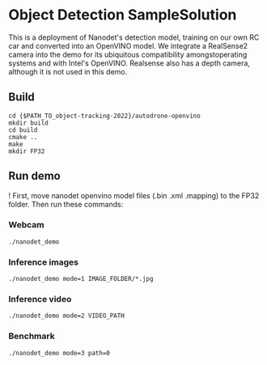 # Object Detection SampleSolution

This is a deployment of Nanodet's detection model, training on our own RC car and converted into an OpenVINO model. We integrate a RealSense2 camera into the demo for its ubiquitous compatibility amongstoperating systems and with Intel's OpenVINO. Realsense also has a depth camera, although it is not used in this demo.

## Build


```shell
cd {$PATH_TO_object-tracking-2022}/autodrone-openvino
mkdir build
cd build
cmake ..
make
mkdir FP32
```

## Run demo

! First, move nanodet openvino model files (.bin .xml .mapping) to the FP32 folder. Then run these commands:

### Webcam

```shell
./nanodet_demo
```

### Inference images

```shell
./nanodet_demo mode=1 IMAGE_FOLDER/*.jpg
```

### Inference video

```shell
./nanodet_demo mode=2 VIDEO_PATH
```

### Benchmark

```shell
./nanodet_demo mode=3 path=0
```

